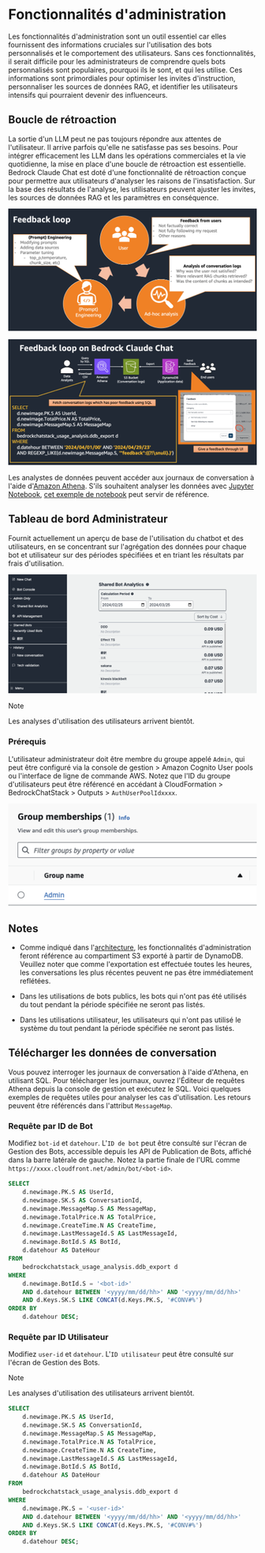 # Fonctionnalités d'administration

Les fonctionnalités d'administration sont un outil essentiel car elles fournissent des informations cruciales sur l'utilisation des bots personnalisés et le comportement des utilisateurs. Sans ces fonctionnalités, il serait difficile pour les administrateurs de comprendre quels bots personnalisés sont populaires, pourquoi ils le sont, et qui les utilise. Ces informations sont primordiales pour optimiser les invites d'instruction, personnaliser les sources de données RAG, et identifier les utilisateurs intensifs qui pourraient devenir des influenceurs.

## Boucle de rétroaction

La sortie d'un LLM peut ne pas toujours répondre aux attentes de l'utilisateur. Il arrive parfois qu'elle ne satisfasse pas ses besoins. Pour intégrer efficacement les LLM dans les opérations commerciales et la vie quotidienne, la mise en place d'une boucle de rétroaction est essentielle. Bedrock Claude Chat est doté d'une fonctionnalité de rétroaction conçue pour permettre aux utilisateurs d'analyser les raisons de l'insatisfaction. Sur la base des résultats de l'analyse, les utilisateurs peuvent ajuster les invites, les sources de données RAG et les paramètres en conséquence.

![](./imgs/feedback_loop.png)

![](./imgs/feedback-using-claude-chat.png)

Les analystes de données peuvent accéder aux journaux de conversation à l'aide d'[Amazon Athena](https://aws.amazon.com/jp/athena/). S'ils souhaitent analyser les données avec [Jupyter Notebook](https://jupyter.org/), [cet exemple de notebook](../examples/notebooks/feedback_analysis_example.ipynb) peut servir de référence.

## Tableau de bord Administrateur

Fournit actuellement un aperçu de base de l'utilisation du chatbot et des utilisateurs, en se concentrant sur l'agrégation des données pour chaque bot et utilisateur sur des périodes spécifiées et en triant les résultats par frais d'utilisation.

![](./imgs/admin_bot_analytics.png)

> [!Note]
> Les analyses d'utilisation des utilisateurs arrivent bientôt.

### Prérequis

L'utilisateur administrateur doit être membre du groupe appelé `Admin`, qui peut être configuré via la console de gestion > Amazon Cognito User pools ou l'interface de ligne de commande AWS. Notez que l'ID du groupe d'utilisateurs peut être référencé en accédant à CloudFormation > BedrockChatStack > Outputs > `AuthUserPoolIdxxxx`.

![](./imgs/group_membership_admin.png)

## Notes

- Comme indiqué dans l'[architecture](../README.md#architecture), les fonctionnalités d'administration feront référence au compartiment S3 exporté à partir de DynamoDB. Veuillez noter que comme l'exportation est effectuée toutes les heures, les conversations les plus récentes peuvent ne pas être immédiatement reflétées.

- Dans les utilisations de bots publics, les bots qui n'ont pas été utilisés du tout pendant la période spécifiée ne seront pas listés.

- Dans les utilisations utilisateur, les utilisateurs qui n'ont pas utilisé le système du tout pendant la période spécifiée ne seront pas listés.

## Télécharger les données de conversation

Vous pouvez interroger les journaux de conversation à l'aide d'Athena, en utilisant SQL. Pour télécharger les journaux, ouvrez l'Éditeur de requêtes Athena depuis la console de gestion et exécutez le SQL. Voici quelques exemples de requêtes utiles pour analyser les cas d'utilisation. Les retours peuvent être référencés dans l'attribut `MessageMap`.

### Requête par ID de Bot

Modifiez `bot-id` et `datehour`. L'`ID de bot` peut être consulté sur l'écran de Gestion des Bots, accessible depuis les API de Publication de Bots, affiché dans la barre latérale de gauche. Notez la partie finale de l'URL comme `https://xxxx.cloudfront.net/admin/bot/<bot-id>`.

```sql
SELECT
    d.newimage.PK.S AS UserId,
    d.newimage.SK.S AS ConversationId,
    d.newimage.MessageMap.S AS MessageMap,
    d.newimage.TotalPrice.N AS TotalPrice,
    d.newimage.CreateTime.N AS CreateTime,
    d.newimage.LastMessageId.S AS LastMessageId,
    d.newimage.BotId.S AS BotId,
    d.datehour AS DateHour
FROM
    bedrockchatstack_usage_analysis.ddb_export d
WHERE
    d.newimage.BotId.S = '<bot-id>'
    AND d.datehour BETWEEN '<yyyy/mm/dd/hh>' AND '<yyyy/mm/dd/hh>'
    AND d.Keys.SK.S LIKE CONCAT(d.Keys.PK.S, '#CONV#%')
ORDER BY
    d.datehour DESC;
```

### Requête par ID Utilisateur

Modifiez `user-id` et `datehour`. L'`ID utilisateur` peut être consulté sur l'écran de Gestion des Bots.

> [!Note]
> Les analyses d'utilisation des utilisateurs arrivent bientôt.

```sql
SELECT
    d.newimage.PK.S AS UserId,
    d.newimage.SK.S AS ConversationId,
    d.newimage.MessageMap.S AS MessageMap,
    d.newimage.TotalPrice.N AS TotalPrice,
    d.newimage.CreateTime.N AS CreateTime,
    d.newimage.LastMessageId.S AS LastMessageId,
    d.newimage.BotId.S AS BotId,
    d.datehour AS DateHour
FROM
    bedrockchatstack_usage_analysis.ddb_export d
WHERE
    d.newimage.PK.S = '<user-id>'
    AND d.datehour BETWEEN '<yyyy/mm/dd/hh>' AND '<yyyy/mm/dd/hh>'
    AND d.Keys.SK.S LIKE CONCAT(d.Keys.PK.S, '#CONV#%')
ORDER BY
    d.datehour DESC;
```